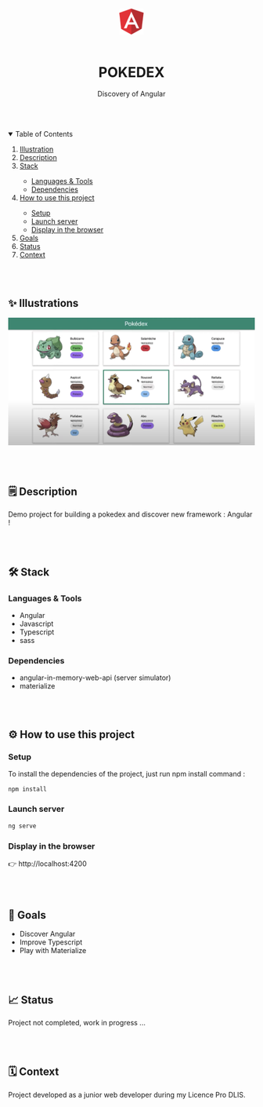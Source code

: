 

<br/>
<div align="center">
    <img src="src/assets/angularLogo.png" alt="Logo" style="width: 10%">
    <br/>
    <br/>
    <h1 align="center">POKEDEX</h1>
</div>
  <p align="center">
   Discovery of Angular
    <br />
    <br />
  </p>


<br/>
<br/>

<!-- TABLE OF CONTENTS -->
<details open="open">
  <summary>Table of Contents</summary>

  <ol>
    <li><a href="#illustrations">Illustration</a></li>
    <li><a href="#description">Description</a></li>
    <li><a href="#stack">Stack</a></li>
    <ul>
          <li><a href="#languages">Languages & Tools</a></li>
          <li><a href="#dependencies">Dependencies</a></li>
    </ul>
     <li><a href="#howto">How to use this project</a></li>
     <ul>
          <li><a href="#setup">Setup</a></li>
          <li><a href="#launch">Launch server</a></li>
          <li><a href="#display">Display in the browser</a></li>
    </ul>
    <li><a href="#goals">Goals</a></li>
    <li><a href="#status">Status</a></li>
    <li><a href="#contexte">Context</a></li>
  </ol>
</details>

<br>
<br>



## ✨ Illustrations <a id="illustrations"></a>
![illustration](src/assets/screenshot2.png)

<br>
<br>

## 🗒 Description <a id="description"></a>
Demo project for building a pokedex and discover new framework : Angular ! 

<br>
<br>

## 🛠 Stack <a id="stack"></a>
### Languages & Tools <a id="languages"></a>
- Angular
- Javascript
- Typescript
- sass

### Dependencies <a id="dependencies"></a>
- angular-in-memory-web-api (server simulator)
- materialize
  
<br>
<br>

## ⚙️ How to use this project <a id="howto"></a>
### Setup <a id="setup"></a>
To install the dependencies of the project, just run npm install command :
```
npm install
```

### Launch server <a id="launch"></a>
```bash
ng serve
```

### Display in the browser  <a id="display"></a>
👉   http://localhost:4200

<br>
<br>

## 🎯 Goals <a id="goals"></a>
- Discover Angular
- Improve Typescript
- Play with Materialize

<br>
<br>

## 📈 Status <a id="status"></a>

Project not completed, work in progress ...

<br>
<br>

## 🗓 Context <a id="context"> </a>
Project developed as a junior web developer during my Licence Pro DLIS.

